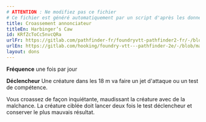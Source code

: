 ```yaml
---
# ATTENTION : Ne modifiez pas ce fichier
# Ce fichier est généré automatiquement par un script d'après les données du module Foundry VTT officiel et de sa traduction
title: Croassement annonciateur
titleEn: Harbinger’s Caw
id: KRfZcToCc5nvcQRa
urlFr: https://gitlab.com/pathfinder-fr/foundryvtt-pathfinder2-fr/-/blob/master/data/feats/KRfZcToCc5nvcQRa.htm
urlEn: https://gitlab.com/hooking/foundry-vtt---pathfinder-2e/-/blob/master/packs/data/feats.db/harbinger's-caw.json
layout: dons
---
```

**Fréquence** une fois par jour

**Déclencheur** Une créature dans les 18 m va faire un jet d'attaque ou un test de compétence.

Vous croassez de façon inquiétante, maudissant la créature avec de la malchance. La créature ciblée doit lancer deux fois le test déclencheur et conserver le plus mauvais résultat.
